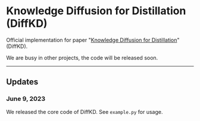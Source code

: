 # Knowledge Diffusion for Distillation (DiffKD)
Official implementation for paper "[Knowledge Diffusion for Distillation](https://arxiv.org/abs/2305.15712)" (DiffKD).

We are busy in other projects, the code will be released soon.

---

## Updates
### June 9, 2023
We released the core code of DiffKD. See `example.py` for usage.